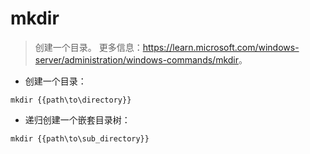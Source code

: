 # mkdir

> 创建一个目录。
> 更多信息：<https://learn.microsoft.com/windows-server/administration/windows-commands/mkdir>。

- 创建一个目录：

`mkdir {{path\to\directory}}`

- 递归创建一个嵌套目录树：

`mkdir {{path\to\sub_directory}}`
